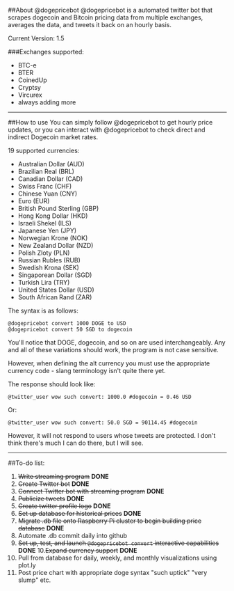 ##About @dogepricebot
@dogepricebot is a automated twitter bot that scrapes dogecoin and Bitcoin pricing data from multiple exchanges, averages the data, and tweets it back on an hourly basis.

Current Version: 1.5

###Exchanges supported:
+ BTC-e
+ BTER
+ CoinedUp
+ Cryptsy
+ Vircurex
+ always adding more

---

##How to use
You can simply follow @dogepricebot to get hourly price updates, or you can interact with @dogepricebot to check direct and indirect Dogecoin market rates.

19 supported currencies:
+ Australian Dollar (AUD)
+ Brazilian Real (BRL)
+ Canadian Dollar (CAD)
+ Swiss Franc (CHF)
+ Chinese Yuan (CNY)
+ Euro (EUR)
+ British Pound Sterling (GBP)
+ Hong Kong Dollar (HKD)
+ Israeli Shekel (ILS)
+ Japanese Yen (JPY)
+ Norwegian Krone (NOK)
+ New Zealand Dollar (NZD)
+ Polish Zloty (PLN)
+ Russian Rubles (RUB)
+ Swedish Krona (SEK)
+ Singaporean Dollar (SGD)
+ Turkish Lira (TRY)
+ United States Dollar (USD)
+ South African Rand (ZAR)

The syntax is as follows:

    @dogepricebot convert 1000 DOGE to USD  
    @dogepricebot convert 50 SGD to dogecoin  

You'll notice that DOGE, dogecoin, and so on are used interchangeably. Any and all of these variations should work, the program is not case sensitive.

However, when defining the alt currency you must use the appropriate currency code - slang terminology isn't quite there yet.

The response should look like:

    @twitter_user wow such convert: 1000.0 #dogecoin = 0.46 USD

Or:

    @twitter_user wow such convert: 50.0 SGD = 90114.45 #dogecoin

However, it will not respond to users whose tweets are protected. I don't think there's much I can do there, but I will see.

---

##To-do list:
1. ~~Write streaming program~~ **DONE**
2. ~~Create Twitter bot~~ **DONE**
3. ~~Connect Twitter bot with streaming program~~ **DONE**
4. ~~Publicize tweets~~ **DONE**
5. ~~Create twitter profile logo~~ **DONE**
6. ~~Set up database for historical prices~~ **DONE**
7. ~~Migrate .db file onto Raspberry Pi cluster to begin building price database~~ **DONE**
8. Automate .db commit daily into github
9. ~~Set up, test, and launch `@dogepricebot convert` interactive capabilities~~ **DONE**
10.~~Expand currency support~~ **DONE**
11. Pull from database for daily, weekly, and monthly visualizations using plot.ly
12. Post price chart with appropriate doge syntax "such uptick" "very slump" etc. 


